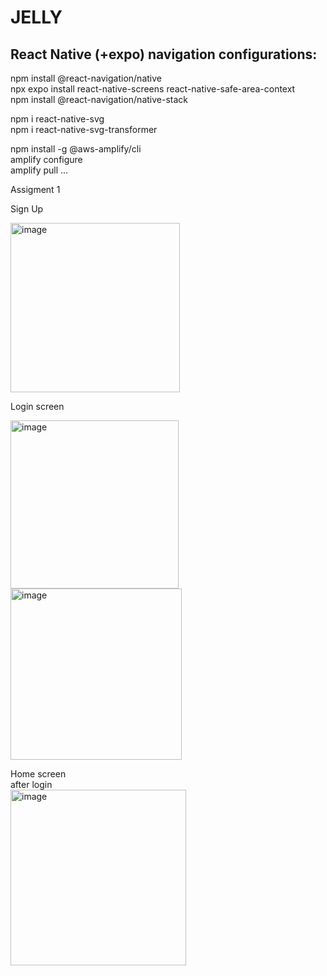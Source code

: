 # JELLY<br />

## React Native (+expo) navigation configurations:<br />
npm install @react-navigation/native<br />
npx expo install react-native-screens react-native-safe-area-context<br />
npm install @react-navigation/native-stack<br />

npm i react-native-svg<br />
npm i react-native-svg-transformer<br />

npm install -g @aws-amplify/cli<br />
amplify configure<br />
amplify pull ...<br />

Assigment 1

Sign Up <br />

<img width="271" alt="image" src="https://user-images.githubusercontent.com/59119466/194755286-72b27e8e-5397-4127-a753-01cb786d366d.png">

Login screen <br />

<img width="269" alt="image" src="https://user-images.githubusercontent.com/59119466/194754871-59026c15-53a5-4f80-b5a5-e6f5bf08e2a2.png">


<img width="274" alt="image" src="https://user-images.githubusercontent.com/59119466/194755321-9c0e1edd-267c-48bc-a1f3-fb913ab5dc04.png">

Home screen <br />
after login <br />
<img width="281" alt="image" src="https://user-images.githubusercontent.com/59119466/194755329-bfed15db-5137-4cc8-9dc0-7594d6cb296b.png">


